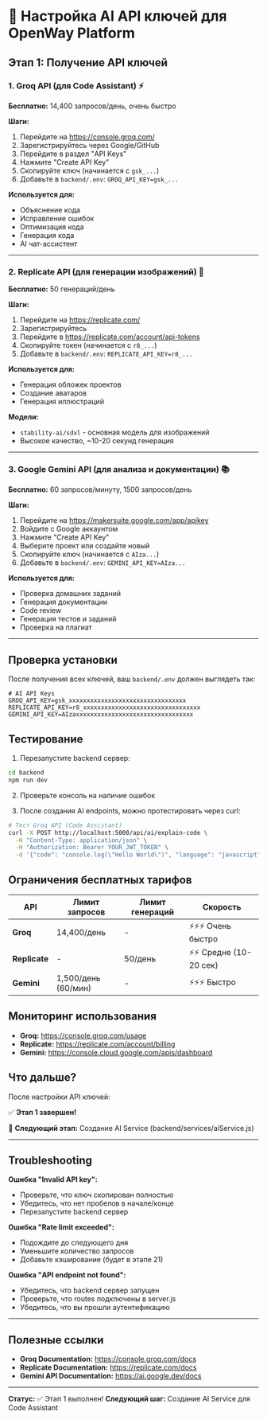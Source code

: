 # 🤖 Настройка AI API ключей для OpenWay Platform

## Этап 1: Получение API ключей

### 1. Groq API (для Code Assistant) ⚡
**Бесплатно:** 14,400 запросов/день, очень быстро

**Шаги:**
1. Перейдите на https://console.groq.com/
2. Зарегистрируйтесь через Google/GitHub
3. Перейдите в раздел "API Keys"
4. Нажмите "Create API Key"
5. Скопируйте ключ (начинается с `gsk_...`)
6. Добавьте в `backend/.env`: `GROQ_API_KEY=gsk_...`

**Используется для:**
- Объяснение кода
- Исправление ошибок
- Оптимизация кода
- Генерация кода
- AI чат-ассистент

---

### 2. Replicate API (для генерации изображений) 🎨
**Бесплатно:** 50 генераций/день

**Шаги:**
1. Перейдите на https://replicate.com/
2. Зарегистрируйтесь
3. Перейдите в https://replicate.com/account/api-tokens
4. Скопируйте токен (начинается с `r8_...`)
5. Добавьте в `backend/.env`: `REPLICATE_API_KEY=r8_...`

**Используется для:**
- Генерация обложек проектов
- Создание аватаров
- Генерация иллюстраций

**Модели:**
- `stability-ai/sdxl` - основная модель для изображений
- Высокое качество, ~10-20 секунд генерация

---

### 3. Google Gemini API (для анализа и документации) 📚
**Бесплатно:** 60 запросов/минуту, 1500 запросов/день

**Шаги:**
1. Перейдите на https://makersuite.google.com/app/apikey
2. Войдите с Google аккаунтом
3. Нажмите "Create API Key"
4. Выберите проект или создайте новый
5. Скопируйте ключ (начинается с `AIza...`)
6. Добавьте в `backend/.env`: `GEMINI_API_KEY=AIza...`

**Используется для:**
- Проверка домашних заданий
- Генерация документации
- Code review
- Генерация тестов и заданий
- Проверка на плагиат

---

## Проверка установки

После получения всех ключей, ваш `backend/.env` должен выглядеть так:

```env
# AI API Keys
GROQ_API_KEY=gsk_xxxxxxxxxxxxxxxxxxxxxxxxxxxxxxxxx
REPLICATE_API_KEY=r8_xxxxxxxxxxxxxxxxxxxxxxxxxxxxxxxxx
GEMINI_API_KEY=AIzaxxxxxxxxxxxxxxxxxxxxxxxxxxxxxxxxx
```

## Тестирование

1. Перезапустите backend сервер:
```bash
cd backend
npm run dev
```

2. Проверьте консоль на наличие ошибок

3. После создания AI endpoints, можно протестировать через curl:

```bash
# Тест Groq API (Code Assistant)
curl -X POST http://localhost:5000/api/ai/explain-code \
  -H "Content-Type: application/json" \
  -H "Authorization: Bearer YOUR_JWT_TOKEN" \
  -d '{"code": "console.log(\"Hello World\")", "language": "javascript"}'
```

## Ограничения бесплатных тарифов

| API | Лимит запросов | Лимит генераций | Скорость |
|-----|----------------|-----------------|----------|
| **Groq** | 14,400/день | - | ⚡⚡⚡ Очень быстро |
| **Replicate** | - | 50/день | ⚡⚡ Средне (10-20 сек) |
| **Gemini** | 1,500/день (60/мин) | - | ⚡⚡⚡ Быстро |

## Мониторинг использования

- **Groq:** https://console.groq.com/usage
- **Replicate:** https://replicate.com/account/billing
- **Gemini:** https://console.cloud.google.com/apis/dashboard

## Что дальше?

После настройки API ключей:

✅ **Этап 1 завершен!**

📌 **Следующий этап:** Создание AI Service (backend/services/aiService.js)

---

## Troubleshooting

**Ошибка "Invalid API key":**
- Проверьте, что ключ скопирован полностью
- Убедитесь, что нет пробелов в начале/конце
- Перезапустите backend сервер

**Ошибка "Rate limit exceeded":**
- Подождите до следующего дня
- Уменьшите количество запросов
- Добавьте кэширование (будет в этапе 21)

**Ошибка "API endpoint not found":**
- Убедитесь, что backend сервер запущен
- Проверьте, что routes подключены в server.js
- Убедитесь, что вы прошли аутентификацию

---

## Полезные ссылки

- **Groq Documentation:** https://console.groq.com/docs
- **Replicate Documentation:** https://replicate.com/docs
- **Gemini API Documentation:** https://ai.google.dev/docs

---

**Статус:** ✅ Этап 1 выполнен!
**Следующий шаг:** Создание AI Service для Code Assistant
